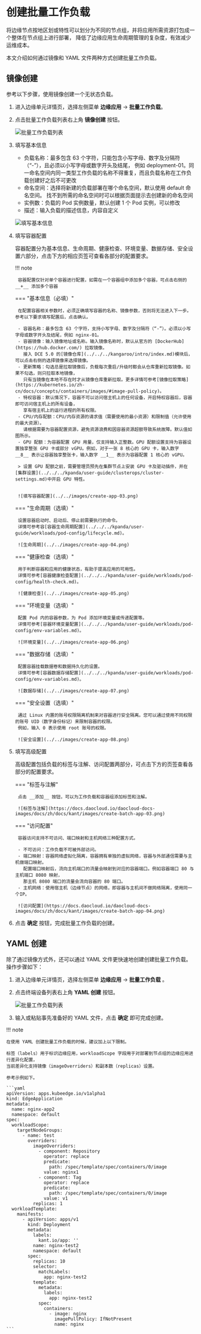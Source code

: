 # 创建批量工作负载

将边缘节点按地区划或特性可以划分为不同的节点组，并将应用所需资源打包成一个整体在节点组上进行部署，
降低了边缘应用生命周期管理的复杂度，有效减少运维成本。

本文介绍如何通过镜像和 YAML 文件两种方式创建批量工作负载。

## 镜像创建

参考以下步骤，使用镜像创建一个无状态负载。

1. 进入边缘单元详情页，选择左侧菜单 __边缘应用__ -> __批量工作负载__。

2. 点击批量工作负载列表右上角 __镜像创建__ 按钮。

    ![批量工作负载列表](https://docs.daocloud.io/daocloud-docs-images/docs/zh/docs/kant/images/create-batch-app-01.png)

3. 填写基本信息

    - 负载名称：最多包含 63 个字符，只能包含小写字母、数字及分隔符（“-”），且必须以小写字母或数字开头及结尾，
      例如 deployment-01。同一命名空间内同一类型工作负载的名称不得重复，而且负载名称在工作负载创建好之后不可更改
    - 命名空间：选择将新建的负载部署在哪个命名空间，默认使用 default 命名空间。
      找不到所需的命名空间时可以根据页面提示去创建新的命名空间
    - 实例数：负载的 Pod 实例数量，默认创建 1 个 Pod 实例，可以修改
    - 描述：输入负载的描述信息，内容自定义

    ![填写基本信息](https://docs.daocloud.io/daocloud-docs-images/docs/zh/docs/kant/images/create-batch-app-02.png)

4. 填写容器配置

    容器配置分为基本信息、生命周期、健康检查、环境变量、数据存储、安全设置六部分，点击下方的相应页签可查看各部分的配置要求。

    !!! note
    
        容器配置仅针对单个容器进行配置，如需在一个容器组中添加多个容器，可点击右侧的 __+__ 添加多个容器

    === "基本信息（必填）"

        在配置容器相关参数时，必须正确填写容器的名称、镜像参数，否则将无法进入下一步。参考以下要求填写配置后，点击确认。

        - 容器名称：最多包含 63 个字符，支持小写字母、数字及分隔符（“-”）。必须以小写字母或数字开头及结尾，例如 nginx-01。
        - 容器镜像：输入镜像地址或名称。输入镜像名称时，默认从官方的 [DockerHub](https://hub.docker.com/) 拉取镜像。
          接入 DCE 5.0 的[镜像仓库](../../../kangaroo/intro/index.md)模块后，可以点击右侧的选择镜像来选择镜像。
        - 更新策略：勾选总是拉取镜像后，负载每次重启/升级时都会从仓库重新拉取镜像。如果不勾选，则只拉取本地镜像，
          只有当镜像在本地不存在时才从镜像仓库重新拉取。更多详情可参考[镜像拉取策略](https://kubernetes.io/zh-cn/docs/concepts/containers/images/#image-pull-policy)。
        - 特权容器：默认情况下，容器不可以访问宿主机上的任何设备，开启特权容器后，容器即可访问宿主机上的所有设备，
          享有宿主机上的运行进程的所有权限。
        - CPU/内存配额：CPU/内存资源的请求值（需要使用的最小资源）和限制值（允许使用的最大资源）。
          请根据需要为容器配置资源，避免资源浪费和因容器资源超额导致系统故障。默认值如图所示。
        - GPU 配额：为容器配置 GPU 用量，仅支持输入正整数。GPU 配额设置支持为容器设置独享整张 GPU 卡或部分 vGPU。例如，对于一张 8 核心的 GPU 卡，输入数字 __8__ 表示让容器独享整张卡，输入数字 __1__ 表示为容器配置 1 核心的 vGPU。
    
        > 设置 GPU 配额之前，需要管理员预先在集群节点上安装 GPU 卡及驱动插件，并在[集群设置](../../../kpanda/user-guide/clusterops/cluster-settings.md)中开启 GPU 特性。


        ![填写容器配置](../../images/create-app-03.png)

    === "生命周期（选填）"

        设置容器启动时、启动后、停止前需要执行的命令。
        详情可参考容[容器生命周期配置](../../../kpanda/user-guide/workloads/pod-config/lifecycle.md)。

        ![生命周期](../../images/create-app-04.png)

    === "健康检查（选填）"

        用于判断容器和应用的健康状态，有助于提高应用的可用性。
        详情可参考[容器健康检查配置](../../../kpanda/user-guide/workloads/pod-config/health-check.md)。

        ![健康检查](../../images/create-app-05.png)

    === "环境变量（选填）"

        配置 Pod 内的容器参数，为 Pod 添加环境变量或传递配置等。
        详情可参考[容器环境变量配置](../../../kpanda/user-guide/workloads/pod-config/env-variables.md)。

        ![环境变量](../../images/create-app-06.png)

    === "数据存储（选填）"

        配置容器挂载数据卷和数据持久化的设置。
        详情可参考[容器数据存储配置](../../../kpanda/user-guide/workloads/pod-config/env-variables.md)。

        ![数据存储](../../images/create-app-07.png)

    === "安全设置（选填）"

        通过 Linux 内置的账号权限隔离机制来对容器进行安全隔离。您可以通过使用不同权限的账号 UID（数字身份标记）来限制容器的权限。
        例如，输入 0 表示使用 root 账号的权限。

        ![安全设置](../../images/create-app-08.png)

5. 填写高级配置

    高级配置包括负载的标签与注解、访问配置两部分，可点击下方的页签查看各部分的配置要求。

    === "标签与注解"

        点击 __添加__ 按钮，可以为工作负载和容器组添加标签和注解。

        ![标签与注解](https://docs.daocloud.io/daocloud-docs-images/docs/zh/docs/kant/images/create-batch-app-03.png)

    === "访问配置"

        容器访问支持不可访问、端口映射和主机网络三种配置方式。

        - 不可访问：工作负载不可被外部访问。
        - 端口映射：容器网络虚拟化隔离，容器拥有单独的虚拟网络，容器与外部通信需要与主机做端口映射。
          配置端口映射后，流向主机端口的流量会映射到对应的容器端口。例如容器端口 80 与主机端口 8080 映射，
          那主机 8080 端口的流量会流向容器的 80 端口。
        - 主机网络：使用宿主机（边缘节点）的网络，即容器与主机间不做网络隔离，使用同一个IP。

        ![访问配置](https://docs.daocloud.io/daocloud-docs-images/docs/zh/docs/kant/images/create-batch-app-04.png)

6. 点击 __确定__ 按钮，完成批量工作负载的创建。

## YAML 创建

除了通过镜像方式外，还可以通过 YAML 文件更快速地创建创建批量工作负载。操作步骤如下：

1. 进入边缘单元详情页，选择左侧菜单 __边缘应用__ -> __批量工作负载__ 。

2. 点击终端设备列表右上角 __YAML 创建__ 按钮。

    ![批量工作负载列表](https://docs.daocloud.io/daocloud-docs-images/docs/zh/docs/kant/images/create-batch-app-05.png)

3. 输入或粘贴事先准备好的 YAML 文件，点击 __确定__ 即可完成创建。

!!! note

    在使用 YAML 创建批量工作负载的时候，建议加上以下限制。

    标签（labels）用于标识边缘应用，workloadScope 字段用于对部署到节点组的边缘应用进行差异化配置，
    当前差异化支持镜像（imageOverriders）和副本数（replicas）设置。

    参考示例如下。

    ```yaml
    apiVersion: apps.kubeedge.io/v1alpha1
    kind: EdgeApplication
    metadata:
      name: nginx-app2
      namespace: default
    spec:
      workloadScope:
        targetNodeGroups:
          - name: test
            overriders:
              imageOverriders:
                - component: Repository
                  operator: replace
                  predicate:
                    path: /spec/template/spec/containers/0/image
                  value: nginx1
                - component: Tag
                  operator: replace
                  predicate:
                    path: /spec/template/spec/containers/0/image
                  value: v1
              replicas: 1
      workloadTemplate:
        manifests:
          - apiVersion: apps/v1
            kind: Deployment
            metadata:
              labels:
                kant.io/app: ''
              name: nginx-test2
              namespace: default
            spec:
              replicas: 10
              selector:
                matchLabels:
                  app: nginx-test2
              template:
                metadata:
                  labels:
                    app: nginx-test2
                spec:
                  containers:
                    - image: nginx
                      imagePullPolicy: IfNotPresent
                      name: nginx
    ```

